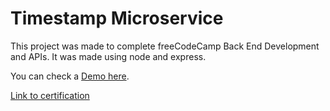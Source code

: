 # Timestamp Microservice

This project was made to complete freeCodeCamp Back End Development and APIs. It was made using node and express.

You can check a [Demo here](https://boilerplate-project-timestamp.matiastk.repl.co/).

[Link to certification](https://www.freecodecamp.org/certification/MatiasTK/back-end-development-and-apis)
